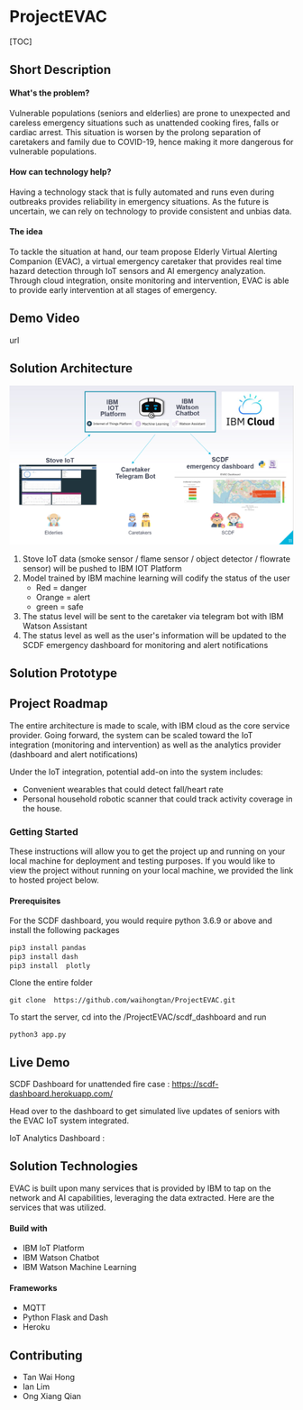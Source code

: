 # ProjectEVAC

[TOC]



## Short Description

#### What's the problem?

Vulnerable populations (seniors and elderlies) are prone to unexpected and careless emergency situations such as unattended cooking fires, falls or cardiac arrest. This situation is worsen by the prolong separation of caretakers and family due to COVID-19, hence making it more dangerous for vulnerable populations.

#### How can technology help?

Having a technology stack that is fully automated and runs even during outbreaks provides reliability in emergency situations. As the future is uncertain, we can rely on technology to provide consistent and unbias data.

#### The idea

To tackle the situation at hand, our team propose Elderly Virtual Alerting Companion (EVAC), a virtual emergency caretaker that provides real time hazard detection through IoT sensors and AI emergency analyzation. Through cloud integration, onsite monitoring and intervention, EVAC is able to provide early intervention at all stages of emergency.



## Demo Video

url



## Solution Architecture
![solution](scdf_dashboard/architec.png)

1. Stove IoT data (smoke sensor / flame sensor / object detector / flowrate sensor) will be pushed to IBM IOT Platform
2. Model trained by IBM machine learning will codify the status of the user
   - Red = danger
   - Orange = alert
   - green = safe
3. The status level will be sent to the caretaker via telegram bot with IBM Watson Assistant
4. The status level as well as the user's information will be updated to the SCDF emergency dashboard for monitoring and alert notifications



## Solution Prototype



## Project Roadmap

The entire architecture is made to scale, with IBM cloud as the core service provider. Going forward, the system can be scaled toward the IoT integration (monitoring and intervention) as well as the analytics provider (dashboard and alert notifications)

Under the IoT integration, potential add-on into the system includes:

- Convenient wearables that could detect fall/heart rate
- Personal household robotic scanner that could track activity coverage in the house.  

### Getting Started

These instructions will allow you to get the project up and running on your local machine for deployment and testing purposes. If you would like to view the project without running on your local machine, we provided the link to hosted project below.

#### Prerequisites

For the SCDF dashboard, you would require python 3.6.9 or above and install the following packages

```
pip3 install pandas
pip3 install dash
pip3 install  plotly
```

Clone the entire folder

```
git clone  https://github.com/waihongtan/ProjectEVAC.git
```

To start the server, cd into the /ProjectEVAC/scdf_dashboard and run

```
python3 app.py
```



## Live Demo

SCDF Dashboard for unattended fire case : https://scdf-dashboard.herokuapp.com/

Head over to the dashboard to get simulated live updates of seniors with the EVAC IoT system integrated. 

IoT Analytics Dashboard : 



## Solution Technologies

EVAC is built upon many services that is provided by IBM to tap on the network and AI capabilities, leveraging the data extracted. Here are the services that was utilized.

#### Build with

- IBM IoT Platform
- IBM Watson Chatbot
- IBM Watson Machine Learning

#### Frameworks

- MQTT
- Python Flask and Dash
- Heroku



## Contributing

- Tan Wai Hong
- Ian Lim 
- Ong Xiang Qian
